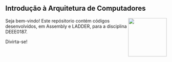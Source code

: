 
## Introdução à Arquitetura de Computadores

<img
src="https://portalpadrao.ufma.br/site/institucional/superintendencias/sce/manual-da-marca/png-logo-ufma-colorido.png/@@images/image.png"
width="120" align="right">
</a>

Seja bem-vindo! Este repósitorio contém códigos desenvolvidos, em Assembly e LADDER, para a disciplina DEEE0187.

Divirta-se!
